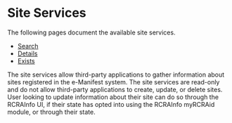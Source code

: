 # Site Services

The following pages document the available site services.

- [Search](./site-search.md)
- [Details](./site-details.md)
- [Exists](./site-exists.md)

The site services allow third-party applications to gather information about sites registered in the e-Manifest system.
The site services are read-only and do not allow third-party applications to create, update, or delete sites. User
looking to update information about their site can do so through the RCRAInfo UI, if their state has opted into using
the RCRAInfo myRCRAid module, or through their state.
